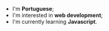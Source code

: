 - I'm <strong>Portuguese</strong>;
- I'm interested in <strong>web development</strong>;
- I'm currently learning <strong>Javascript</strong>.
